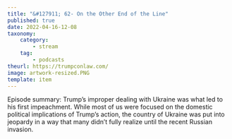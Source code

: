 ```yaml
---
title: "&#127911; 62- On the Other End of the Line"
published: true
date: 2022-04-16-12-08
taxonomy:
    category:
        - stream
    tag:
        - podcasts
theurl: https://trumpconlaw.com/
image: artwork-resized.PNG
template: item
---
```


Episode summary: Trump&rsquo;s improper dealing with Ukraine was what led to his first impeachment. While most of us were focused on the domestic political implications of Trump&rsquo;s action, the country of Ukraine was put into jeopardy in a way that many didn&rsquo;t fully realize until the recent Russian invasion.
